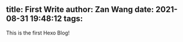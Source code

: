 title: First Write
author: Zan Wang
date: 2021-08-31 19:48:12
tags:
---
This is the first Hexo Blog!
